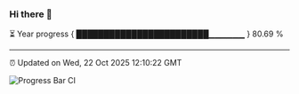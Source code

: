 ### Hi there 👋

⏳ Year progress { ████████████████████████▁▁▁▁▁▁ } 80.69 %

---

⏰ Updated on Wed, 22 Oct 2025 12:10:22 GMT

![Progress Bar CI](https://github.com/liununu/liununu/workflows/Progress%20Bar%20CI/badge.svg)
